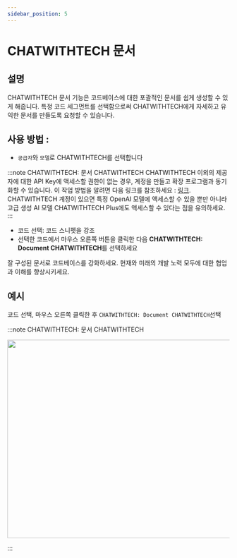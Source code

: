 ```yaml
---
sidebar_position: 5
---
```


# CHATWITHTECH 문서

## 설명
CHATWITHTECH 문서 기능은 코드베이스에 대한 포괄적인 문서를 쉽게 생성할 수 있게 해줍니다. 특정 코드 세그먼트를 선택함으로써 CHATWITHTECH에게 자세하고 유익한 문서를 만들도록 요청할 수 있습니다.

## 사용 방법 :
- `공급자`와 `모델`로 CHATWITHTECH를 선택합니다

:::note CHATWITHTECH: 문서 CHATWITHTECH
CHATWITHTECH 이외의 제공자에 대한 API Key에 액세스할 권한이 없는 경우, 계정을 만들고 확장 프로그램과 동기화할 수 있습니다. 이 작업 방법을 알려면 다음 링크를 참조하세요 : [링크](https://intercom.help/CHATWITHTECH/kr/articles/8699317-connect-with-CHATWITHTECH-new-extension). CHATWITHTECH 계정이 있으면 특정 OpenAI 모델에 액세스할 수 있을 뿐만 아니라 고급 생성 AI 모델 CHATWITHTECH Plus에도 액세스할 수 있다는 점을 유의하세요.
:::
- 코드 선택: 코드 스니펫을 강조
- 선택한 코드에서 마우스 오른쪽 버튼을 클릭한 다음 **CHATWITHTECH: Document CHATWITHTECH**를 선택하세요

잘 구성된 문서로 코드베이스를 강화하세요. 현재와 미래의 개발 노력 모두에 대한 협업과 이해를 향상시키세요.

## 예시
코드 선택, 마우스 오른쪽 클릭한 후 `CHATWITHTECH: Document CHATWITHTECH`선택

:::note CHATWITHTECH: 문서 CHATWITHTECH
<p align="center">
  <img width="700" height="450" src="https://github.com/davila7/code-gpt-docs/assets/37567214/47b6a0df-e9e5-4a76-8039-a3ae8af01a26" />
</p>
:::
